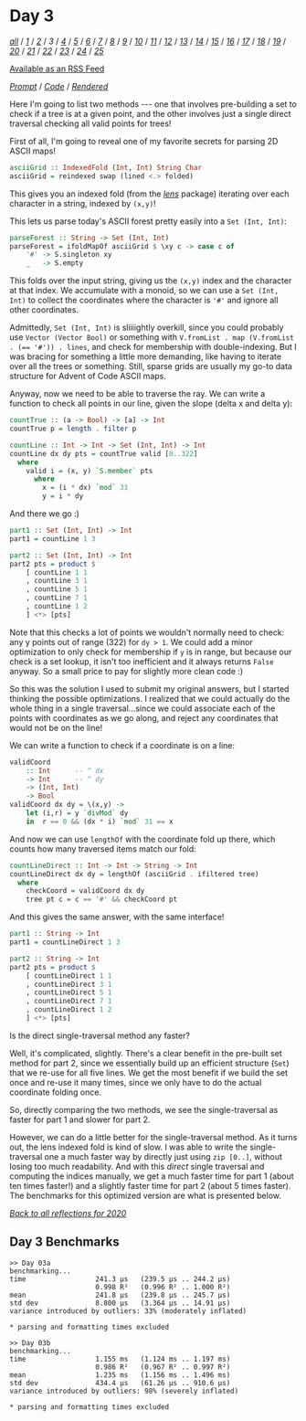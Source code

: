 Day 3
===

<!--
This section is generated and compiled by the build script at ./Build.hs from
the file `./reflections/day03.md`.  If you want to edit this, edit
that file instead!
-->

*[all][reflections]* / *[1][day01]* / *[2][day02]* / *3* / *[4][day04]* / *[5][day05]* / *[6][day06]* / *[7][day07]* / *[8][day08]* / *[9][day09]* / *[10][day10]* / *[11][day11]* / *[12][day12]* / *[13][day13]* / *[14][day14]* / *[15][day15]* / *[16][day16]* / *[17][day17]* / *[18][day18]* / *[19][day19]* / *[20][day20]* / *[21][day21]* / *[22][day22]* / *[23][day23]* / *[24][day24]* / *[25][day25]*

[reflections]: https://github.com/mstksg/advent-of-code-2020/blob/master/reflections.md
[day01]: https://github.com/mstksg/advent-of-code-2020/blob/master/reflections-out/day01.md
[day02]: https://github.com/mstksg/advent-of-code-2020/blob/master/reflections-out/day02.md
[day04]: https://github.com/mstksg/advent-of-code-2020/blob/master/reflections-out/day04.md
[day05]: https://github.com/mstksg/advent-of-code-2020/blob/master/reflections-out/day05.md
[day06]: https://github.com/mstksg/advent-of-code-2020/blob/master/reflections-out/day06.md
[day07]: https://github.com/mstksg/advent-of-code-2020/blob/master/reflections-out/day07.md
[day08]: https://github.com/mstksg/advent-of-code-2020/blob/master/reflections-out/day08.md
[day09]: https://github.com/mstksg/advent-of-code-2020/blob/master/reflections-out/day09.md
[day10]: https://github.com/mstksg/advent-of-code-2020/blob/master/reflections-out/day10.md
[day11]: https://github.com/mstksg/advent-of-code-2020/blob/master/reflections-out/day11.md
[day12]: https://github.com/mstksg/advent-of-code-2020/blob/master/reflections-out/day12.md
[day13]: https://github.com/mstksg/advent-of-code-2020/blob/master/reflections-out/day13.md
[day14]: https://github.com/mstksg/advent-of-code-2020/blob/master/reflections-out/day14.md
[day15]: https://github.com/mstksg/advent-of-code-2020/blob/master/reflections-out/day15.md
[day16]: https://github.com/mstksg/advent-of-code-2020/blob/master/reflections-out/day16.md
[day17]: https://github.com/mstksg/advent-of-code-2020/blob/master/reflections-out/day17.md
[day18]: https://github.com/mstksg/advent-of-code-2020/blob/master/reflections-out/day18.md
[day19]: https://github.com/mstksg/advent-of-code-2020/blob/master/reflections-out/day19.md
[day20]: https://github.com/mstksg/advent-of-code-2020/blob/master/reflections-out/day20.md
[day21]: https://github.com/mstksg/advent-of-code-2020/blob/master/reflections-out/day21.md
[day22]: https://github.com/mstksg/advent-of-code-2020/blob/master/reflections-out/day22.md
[day23]: https://github.com/mstksg/advent-of-code-2020/blob/master/reflections-out/day23.md
[day24]: https://github.com/mstksg/advent-of-code-2020/blob/master/reflections-out/day24.md
[day25]: https://github.com/mstksg/advent-of-code-2020/blob/master/reflections-out/day25.md

[Available as an RSS Feed][rss]

[rss]: http://feeds.feedburner.com/jle-advent-of-code-2020

*[Prompt][d03p]* / *[Code][d03g]* / *[Rendered][d03h]*

[d03p]: https://adventofcode.com/2020/day/3
[d03g]: https://github.com/mstksg/advent-of-code-2020/blob/master/src/AOC/Challenge/Day03.hs
[d03h]: https://mstksg.github.io/advent-of-code-2020/src/AOC.Challenge.Day03.html

Here I'm going to list two methods --- one that involves pre-building a set to
check if a tree is at a given point, and the other involves just a single
direct traversal checking all valid points for trees!

First of all, I'm going to reveal one of my favorite secrets for parsing 2D
ASCII maps!

```haskell
asciiGrid :: IndexedFold (Int, Int) String Char
asciiGrid = reindexed swap (lined <.> folded)
```

This gives you an indexed fold (from the *[lens][]* package) iterating over
each character in a string, indexed by `(x,y)`!

[lens]: https://hackage.haskell.org/package/lens

This lets us parse today's ASCII forest pretty easily into a `Set (Int, Int)`:

```haskell
parseForest :: String -> Set (Int, Int)
parseForest = ifoldMapOf asciiGrid $ \xy c -> case c of
    '#' -> S.singleton xy
    _   -> S.empty
```

This folds over the input string, giving us the `(x,y)` index and the character
at that index.  We accumulate with a monoid, so we can use a `Set (Int, Int)`
to collect the coordinates where the character is `'#'` and ignore all other
coordinates.

Admittedly, `Set (Int, Int)` is sliiiightly overkill, since you could probably
use `Vector (Vector Bool)` or something with `V.fromList . map (V.fromList .
(== '#')) . lines`, and check for membership with double-indexing.  But I was
bracing for something a little more demanding, like having to iterate over all
the trees or something.  Still, sparse grids are usually my go-to data
structure for Advent of Code ASCII maps.

Anyway, now we need to be able to traverse the ray.  We can write a function to
check all points in our line, given the slope (delta x and delta y):

```haskell
countTrue :: (a -> Bool) -> [a] -> Int
countTrue p = length . filter p

countLine :: Int -> Int -> Set (Int, Int) -> Int
countLine dx dy pts = countTrue valid [0..322]
  where
    valid i = (x, y) `S.member` pts
      where
        x = (i * dx) `mod` 31
        y = i * dy
```

And there we go :)

```haskell
part1 :: Set (Int, Int) -> Int
part1 = countLine 1 3

part2 :: Set (Int, Int) -> Int
part2 pts = product $
    [ countLine 1 1
    , countLine 3 1
    , countLine 5 1
    , countLine 7 1
    , countLine 1 2
    ] <*> [pts]
```

Note that this checks a lot of points we wouldn't normally need to check: any y
points out of range (322) for `dy > 1`.  We could add a minor optimization to
only check for membership if `y` is in range, but because our check is a set
lookup, it isn't too inefficient and it always returns `False` anyway.  So a
small price to pay for slightly more clean code :)

So this was the solution I used to submit my original answers, but I started
thinking the possible optimizations.  I realized that we could actually do the
whole thing in a single traversal...since we could associate each of the points
with coordinates as we go along, and reject any coordinates that would not be
on the line!

We can write a function to check if a coordinate is on a line:

```haskell
validCoord
    :: Int      -- ^ dx
    -> Int      -- ^ dy
    -> (Int, Int)
    -> Bool
validCoord dx dy = \(x,y) ->
    let (i,r) = y `divMod` dy
    in  r == 0 && (dx * i) `mod` 31 == x
```

And now we can use `lengthOf` with the coordinate fold up there, which counts
how many traversed items match our fold:

```haskell
countLineDirect :: Int -> Int -> String -> Int
countLineDirect dx dy = lengthOf (asciiGrid . ifiltered tree)
  where
    checkCoord = validCoord dx dy
    tree pt c = c == '#' && checkCoord pt
```

And this gives the same answer, with the same interface!

```haskell
part1 :: String -> Int
part1 = countLineDirect 1 3

part2 :: String -> Int
part2 pts = product $
    [ countLineDirect 1 1
    , countLineDirect 3 1
    , countLineDirect 5 1
    , countLineDirect 7 1
    , countLineDirect 1 2
    ] <*> [pts]
```

Is the direct single-traversal method any faster?

Well, it's complicated, slightly.  There's a clear benefit in the pre-built set
method for part 2, since we essentially build up an efficient structure (`Set`)
that we re-use for all five lines.  We get the most benefit if we build the set
once and re-use it many times, since we only have to do the actual coordinate
folding once.

So, directly comparing the two methods, we see the single-traversal as
faster for part 1 and slower for part 2.

However, we can do a little better for the single-traversal method.  As it
turns out, the lens indexed fold is kind of slow.  I was able to write the
single-traversal one a much faster way by directly just using `zip [0..]`,
without losing too much readability.  And with this *direct* single traversal
and computing the indices manually, we get a much faster time for part 1 (about
ten times faster!) and a slightly faster time for part 2 (about 5 times
faster).  The benchmarks for this optimized version are what is presented
below.


*[Back to all reflections for 2020][reflections]*

## Day 3 Benchmarks

```
>> Day 03a
benchmarking...
time                 241.3 μs   (239.5 μs .. 244.2 μs)
                     0.998 R²   (0.996 R² .. 1.000 R²)
mean                 241.8 μs   (239.8 μs .. 245.7 μs)
std dev              8.800 μs   (3.364 μs .. 14.91 μs)
variance introduced by outliers: 33% (moderately inflated)

* parsing and formatting times excluded

>> Day 03b
benchmarking...
time                 1.155 ms   (1.124 ms .. 1.197 ms)
                     0.986 R²   (0.967 R² .. 0.997 R²)
mean                 1.235 ms   (1.156 ms .. 1.496 ms)
std dev              434.4 μs   (61.26 μs .. 910.6 μs)
variance introduced by outliers: 98% (severely inflated)

* parsing and formatting times excluded
```

